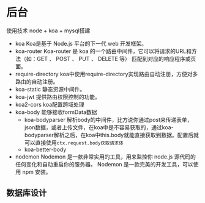 # 后台
使用技术 node + koa + mysql搭建
+ koa
  Koa是基于 Node.js 平台的下一代 web 开发框架。
+ koa-router
  Koa-router 是 koa 的一个路由中间件，它可以将请求的URL和方法（如：GET 、 POST 、 PUT 、 DELETE 等） 匹配到对应的响应程序或页面。
+ require-directory
  koa中使用require-directory实现路由自动注册，方便对多路由的自动注册。
+ koa-static
  静态资源中间件。
+ koa-jwt
  提供路由权限控制的功能。
+ koa2-cors
  koa配置跨域处理
+ koa-body
  能够接收formData数据
  + koa-bodyparser
    解析body的中间件，比方说你通过post来传递表单，json数据，或者上传文件，在koa中是不容易获取的，通过koa-bodyparser解析之后，在koa中this.body就能直接获取到数据。配置后就可以直接使用`ctx.request.body获取请求体`
  + koa-better-body
+ nodemon
  Nodemon 是一款非常实用的工具，用来监控你 node.js 源代码的任何变化和自动重启你的服务器。 Nodemon 是一款完美的开发工具，可以使用 npm 安装。
## 数据库设计
